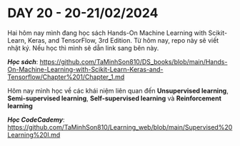# DAY 20 - 20-21/02/2024
Hai hôm nay mình đang học sách Hands-On Machine Learning with Scikit-Learn, Keras, and TensorFlow, 3rd Edition.
Từ hôm nay, repo này sẽ viết nhật ký. Nếu học thì mình sẽ dẫn link sang bên này.

***Học sách***: https://github.com/TaMinhSon810/DS_books/blob/main/Hands-On-Machine-Learning-with-Scikit-Learn-Keras-and-Tensorflow/Chapter%201/Chapter_1.md

Hôm nay mình học về các khái niệm liên quan đến **Unsupervised learning**, **Semi-supervised learning**, **Self-supervised learning** và **Reinforcement learning**

***Học CodeCademy***: https://github.com/TaMinhSon810/Learning_web/blob/main/Supervised%20Learning%20I.md


